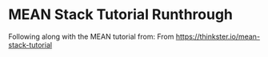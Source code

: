 # MEAN Stack Tutorial Runthrough

Following along with the MEAN tutorial from:
From https://thinkster.io/mean-stack-tutorial
